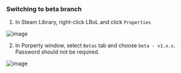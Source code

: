 ### Switching to beta branch

1. In Steam Library, right-click LBoL and click `Properties`

![image](https://user-images.githubusercontent.com/89428565/236464155-9225ab1e-4bb1-4c84-9840-40248a68b114.png)

2. In Porperty window, select `Betas` tab and choose `beta - v1.x.x`. Password should not be required.

![image](https://user-images.githubusercontent.com/89428565/236464688-f1d5c987-af26-4220-9780-7a0b4a59c0e9.png)

